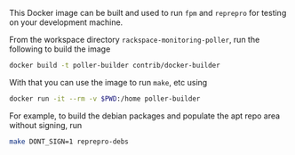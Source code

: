 This Docker image can be built and used to run `fpm` and `reprepro` for testing on your development machine.

From the workspace directory `rackspace-monitoring-poller`, run the following to build the image

```bash
docker build -t poller-builder contrib/docker-builder
```

With that you can use the image to run `make`, etc using

```bash
docker run -it --rm -v $PWD:/home poller-builder
```

For example, to build the debian packages and populate the apt repo area without signing, run

```bash
make DONT_SIGN=1 reprepro-debs
```
